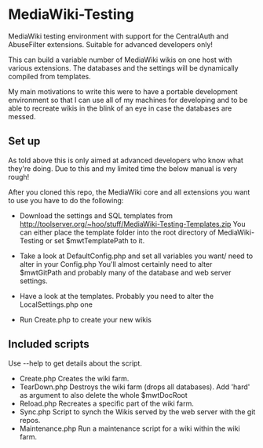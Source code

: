 MediaWiki-Testing
=================

MediaWiki testing environment with support for the CentralAuth and AbuseFilter extensions.
Suitable for advanced developers only!

This can build a variable number of MediaWiki wikis on one host with various extensions.
The databases and the settings will be dynamically compiled from templates.

My main motivations to write this were to have a portable development environment so
that I can use all of my machines for developing and to be able to recreate wikis in
the blink of an eye in case the databases are messed.

Set up
--------------
As told above this is only aimed at advanced developers who know what they're
doing. Due to this and my limited time the below manual is very rough!

After you cloned this repo, the MediaWiki core and all extensions you want
to use you have to do the following:

* Download the settings and SQL templates from http://toolserver.org/~hoo/stuff/MediaWiki-Testing-Templates.zip
You can either place the template folder into the root directory of MediaWiki-Testing or set $mwtTemplatePath to it.

* Take a look at DefaultConfig.php and set all variables you want/ need to alter in your Config.php
You'll almost certainly need to alter $mwtGitPath and probably many of the database and web server settings.

* Have a look at the templates. Probably you need to alter the LocalSettings.php one

* Run Create.php to create your new wikis


Included scripts
--------------
Use --help to get details about the script.

* Create.php
Creates the wiki farm.
* TearDown.php
Destroys the wiki farm (drops all databases). Add 'hard' as argument to also delete the whole $mwtDocRoot
* Reload.php
Recreates a specific part of the wiki farm.
* Sync.php
Script to synch the Wikis served by the web server with the git repos.
* Maintenance.php
Run a maintenance script for a wiki within the wiki farm.
